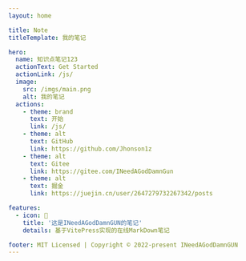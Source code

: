 ```yaml
---
layout: home

title: Note
titleTemplate: 我的笔记

hero:
  name: 知识点笔记123
  actionText: Get Started
  actionLink: /js/
  image:
    src: /imgs/main.png
    alt: 我的笔记
  actions:
    - theme: brand
      text: 开始
      link: /js/
    - theme: alt
      text: GitHub
      link: https://github.com/Jhonson1z
    - theme: alt
      text: Gitee
      link: https://gitee.com/INeedAGodDamnGun
    - theme: alt
      text: 掘金
      link: https://juejin.cn/user/2647279732267342/posts

features:
  - icon: 📓
    title: '这是INeedAGodDamnGUN的笔记'
    details: 基于VitePress实现的在线MarkDown笔记

footer: MIT Licensed | Copyright © 2022-present INeedAGodDamnGUN
---
```

